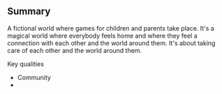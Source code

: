 Summary
--
A fictional world where games for children and parents take place.
It's a magical world where everybody feels home and where they feel a connection with each other and the world around them. It's about taking care of each other and the world around them.

Key qualities
- Community
- 